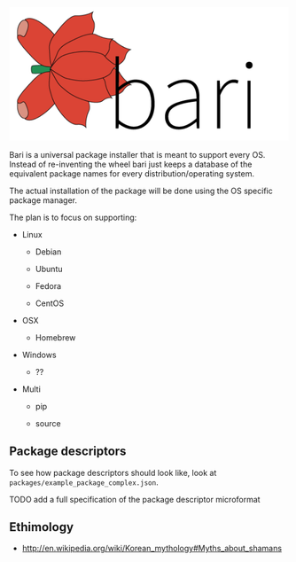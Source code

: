![BARI](https://raw.githubusercontent.com/hellais/bari/master/bari.png)

Bari is a universal package installer that is meant to support every OS.
Instead of re-inventing the wheel bari just keeps a database of the equivalent
package names for every distribution/operating system.

The actual installation of the package will be done using the OS specific
package manager.

The plan is to focus on supporting:
  
  * Linux
    * Debian

    * Ubuntu

    * Fedora

    * CentOS

  * OSX

    * Homebrew

  * Windows

    * ??

  * Multi

    * pip

    * source

## Package descriptors

To see how package descriptors should look like, look at
`packages/example_package_complex.json`.

TODO add a full specification of the package descriptor microformat


## Ethimology

* http://en.wikipedia.org/wiki/Korean_mythology#Myths_about_shamans
